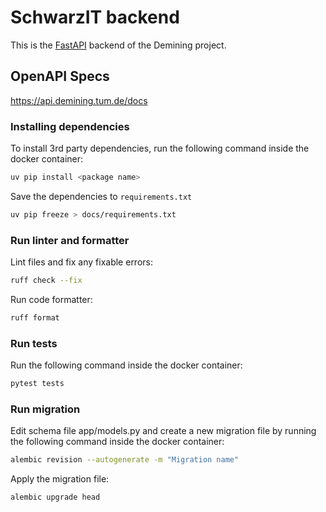 # SchwarzIT backend

This is the [FastAPI](https://fastapi.tiangolo.com/) backend of the Demining project.

## OpenAPI Specs
https://api.demining.tum.de/docs

### Installing dependencies
To install 3rd party dependencies, run the following command inside the docker container:
```bash
uv pip install <package name>
```
Save the dependencies to `requirements.txt`
```bash
uv pip freeze > docs/requirements.txt
```

### Run linter and formatter
Lint files and fix any fixable errors:
```bash
ruff check --fix
```
Run code formatter:
```bash
ruff format
```

### Run tests

Run the following command inside the docker container:
```bash
pytest tests
```

### Run migration

Edit schema file app/models.py and create a new migration file by running the following command inside the docker container:
```bash
alembic revision --autogenerate -m "Migration name"
```

Apply the migration file:
```bash
alembic upgrade head
```
